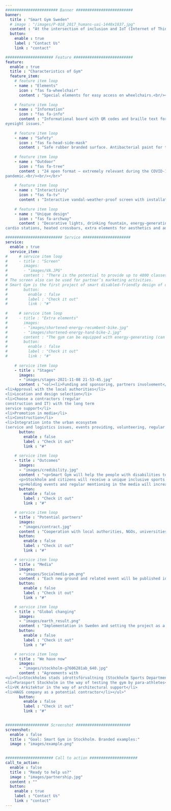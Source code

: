 ```yaml
---
####################### Banner #########################
banner:
  title : "Smart Gym Sweden"
  # image : "/images/P-018_2017_humans-uai-1440x1037.jpg"
  content : "At the intersection of inclusion and IoT (Internet of Things) approach there is a strong necessity of creation the smart inclusive outdoor gym."
  button:
    enable : true
    label : "Contact Us"
    link : "contact"

##################### Feature ##########################
feature:
  enable : true
  title : "Characteristics of Gym"
  feature_item:
    # feature item loop
    - name : "Elements"
      icon : "fas fa-wheelchair" 
      content : "Special elements for easy access on wheelchairs.<br/><br/>"
      
    # feature item loop
    - name : "Information"
      icon : "fas fa-info"
      content : "Informational board with QR codes and braille text for the people with
eyesight issues."
      
    # feature item loop
    - name : "Safety"
      icon : "fas fa-head-side-mask"
      content : "Safe rubber branded surface. Antibacterial paint for the bars.<br/><br/>"
      
    # feature item loop
    - name : "Outdoor"
      icon : "fas fa-tree"
      content : "24 open format – extremely relevant during the COVID-19
pandemic.<br/><br/></br>"
      
    # feature item loop
    - name : "Interactivity"
      icon : "fas fa-tv"
      content : "Interactive vandal-weather-proof screen with installation.<br/><br/><br/>"
      
    # feature item loop
    - name : "Unique design"
      icon : "fas fa-archway"
      content : "Decorative lights, drinking fountain, energy-generating
cardio stations, heated crossbars, extra elements for aesthetics and advanced fitness."

######################### Service #####################
service:
  enable : true
  service_item:
#     # service item loop
#     - title : "Screen"
#       images:
#       - "images/VA.JPG"
#       content : "There is the potential to provide up to 4800 classes per year, based around a programmed daily / weekly schedule.
# The screen also can be used for partner’s marketing activities.
# Smart Gym is the first project of smart disabled-friendly design of outdoor training in Sweden."
#       button:
#         enable : false
#         label : "Check it out"
#         link : "#"
        
#     # service item loop
#     - title : "Extra elements"
#       images:
#       - "images/shortened-energy-recumbent-bike.jpg"
#       - "images/shortened-energy-hand-bike-2.jpg"
#       content : "The gym can be equipped with energy-generating (can charge a device via USB) elements, also available for people with disabilities."
#       button:
#         enable : false
#         label : "Check it out"
#         link : "#"
        
    # service item loop
    - title : "Stages"
      images:
      - "images/stages-2021-11-08 21-53-45.jpg"
      content : "<ol><li>Funding and sponsoring, partners involvement</li>
<li>Approval with the local authorities</li>
<li>Location and design selection</li>
<li>Choose a contractors (regular
construction and IT) with the long term
service support</li>
<li>Promotion in media</li>
<li>Construction</li>
<li>Integration into the urban ecosystem
(service and logistics issues, events providing, volunteering, regular media coverage)</li></ol>"
      button:
        enable : false
        label : "Check it out"
        link : "#"
        
    # service item loop
    - title : "Outcomes"
      images:
      - "images/credibility.jpg"
      content : "<p>Smart Gym will help the people with disabilities to become a part of the world sports community thanks to inclusion and IoT approach.</p>
      <p>Stockholm and citizens will receive a unique inclusive sports object. The partner’s brand will be integrated into the city's ecosystem.</p>
      <p>Holding events and regular mentioning in the media will increase brand awareness and raising of credibility.</p>"
      button:
        enable : false
        label : "Check it out"
        link : "#"

    # service item loop
    - title : "Potential partners"
      images:
      - "images/contract.jpg"
      content : "Cooperation with local authorities, NGOs, universities, corporates and foundations within the framework of inclusion and social responsibility may cause a really great impact in outdoor workouts and inclusive thinking."
      button:
        enable : false
        label : "Check it out"
        link : "#"

    # service item loop
    - title : "Media"
      images:
      - "images/Socialmedia-pm.png"
      content : "Each new ground and related event will be published in all available media, as well as blog."
      button:
        enable : false
        label : "Check it out"
        link : "#"

    # service item loop
    - title : "Global changing"
      images:
      - "images/earth_result.png"
      content : "Implementation in Sweden and setting the project as a new standard of fitness can make that really global. It can be inspiring example and improve inclusive thinking all over the world."
      button:
        enable : false
        label : "Check it out"
        link : "#"       

    # service item loop
    - title : "We have now"
      images:
      - "images/stockholm-g7606281ab_640.jpg"
      content : "Agreements with
<ul><li>Stockholms stads idrottsförvaltning (Stockholm Sports Department) in the way of informational support</li>
<li>Parasport Stockholm in the way of testing the gym by para-athletes</li>
<li>VK Arkitektur in the way of architectural support</li>
<li>HAGS company as a potential contractor</li></ul>"
      button:
        enable : false
        label : "Check it out"
        link : "#"       
        

################### Screenshot ########################
screenshot:
  enable : false
  title : "Goal: Smart Gym in Stockholm. Branded examples:"
  image : "images/example.png"
  

##################### Call to action #####################
call_to_action:
  enable : false
  title : "Ready to help us?"
  image : "images/partnership.jpg"
  content : ""
  button:
    enable : true
    label : "Contact Us"
    link : "contact"
---
```

